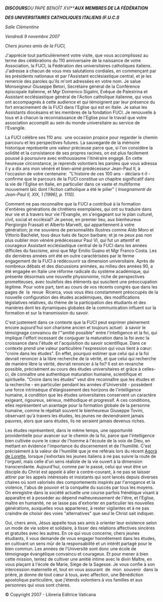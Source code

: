 ***DISCOURS****DU PAPE BENOÎT XVI******AUX MEMBRES DE LA FÉDÉRATION***

***DES UNIVERSITAIRES CATHOLIQUES ITALIENS (F.U.C.I)***

*Salle Clémentine*

*Vendredi 9 novembre 2007*

*Chers jeunes amis de la FUCI,*

J'apprécie tout particulièrement votre visite, que vous accomplissez au terme des célébrations du 110 anniversaire de la naissance de votre Association, la FUCI, la Fédération des universitaires catholiques italiens. J'adresse à chacun de vous mes salutations cordiales, en commençant par les présidents nationaux et par l'Assistant ecclésiastique central, et je les remercie des paroles qu'ils m'ont adressées en votre nom. Je salue Monseigneur Giuseppe Betori, Secrétaire général de la Conférence épiscopale italienne, et Mgr Domenico Sigalini, Evêque de Palestrina et Assistant ecclésiastique général de l'Action catholique italienne, qui vous ont accompagnés à cette audience et qui témoignent par leur présence du fort enracinement de la FUCI dans l'Eglise qui est en Italie. Je salue les Assistants diocésains et les membres de la fondation FUCI. Je renouvelle à tous et à chacun la reconnaissance de l'Eglise pour le travail que votre association accomplit au sein du monde universitaire au service de l'Evangile.

La FUCI célèbre ses 110 ans:  une occasion propice pour regarder le chemin parcouru et les perspectives futures. La sauvegarde de la mémoire historique représente une valeur précieuse parce que, si l'on considère la solidité et la consistance de ses propres racines, on est plus facilement poussé à poursuivre avec enthousiasme l'itinéraire engagé. En cette heureuse circonstance, je reprends volontiers les paroles que vous adressa il y a dix ans mon vénéré et bien-aimé prédécesseur Jean-Paul II, à l'occasion de votre centenaire:  "L'histoire de ces 100 ans - déclara-t-il - confirme que le parcours de la FUCI constitue un chapitre significatif dans la vie de l'Eglise en Italie, en particulier dans ce vaste et multiforme mouvement laïc dont l'Action catholique a été le pilier" ( *Insegnamenti de Jean-Paul II, XIX, 1 \[1996\], p. 1110).*

Comment ne pas reconnaître que la FUCI a contribué à la formation d'entières générations de chrétiens exemplaires, qui ont su traduire dans leur vie et à travers leur vie l'Evangile, en s'engageant sur le plan culturel, civil, social et ecclésial? Je pense, en premier lieu, aux bienheureux Piergiorgio Frassati et Alberto Marvelli, qui appartiennent à votre génération; je me souviens de personnalités illustres comme Aldo Moro et Vittorio Bachelet, tous deux tués de façon barbare; et je ne peux pas non plus oublier mon vénéré prédécesseur Paul VI, qui fut un attentif et courageux Assistant ecclésiastique central de la FUCI dans les années difficiles du fascisme, ainsi que Mgr Emilio Guano et Mgr Franco Costa. Les dix dernières années ont été en outre caractérisées par le ferme engagement de la FUCI à redécouvrir sa dimension universitaire. Après de nombreux débats et des discussions animées, au milieu des années 90, a été engagée en Italie une réforme radicale du système académique, qui présente désormais une nouvelle physionomie, riche de perspectives prometteuses, avec toutefois des éléments qui suscitent une préoccupation légitime. Pour votre part, tant au cours de vos récents congrès que dans les pages de  la  revue  Ricerca, vous vous êtes constamment préoccupés de la nouvelle configuration des études académiques, des modifications législatives relatives, du thème de la participation des étudiants et des manières dont les dynamiques globales de la communication influent sur la formation et sur la transmission du savoir.

C'est justement dans ce contexte que la FUCI peut exprimer pleinement encore aujourd'hui son charisme ancien et toujours actuel:  à savoir le témoignage convaincu de l'"amitié possible" entre l'intelligence et la foi, qui implique l'effort incessant de conjuguer la maturation dans la foi avec la croissance dans l'étude et l'acquisition du savoir scientifique. Dans ce contexte prend une valeur particulière l'expression qui vous tient à cœur:  "croire dans les études". En effet, pourquoi estimer que celui qui a la foi devrait renoncer à la libre recherche de la vérité, et que celui qui recherche de manière libre la vérité, devrait renoncer à la foi? Il est en revanche possible, précisément au cours des études universitaires et grâce à celles-ci, de connaître une authentique maturation humaine, scientifique et spirituelle. "Croire dans les études" veut dire reconnaître que les études et la recherche - en particulier pendant les années d'Université - possèdent une force intrinsèque d'élargissement des horizons de l'intelligence humaine, à condition que les études universitaires conservent un caractère exigeant, rigoureux, sérieux, méthodique et progressif. A ces conditions, elles représentent un avantage pour la formation globale de la personne humaine, comme le répétait souvent le bienheureux Giuseppe Tovini, observant qu'à travers les études, les jeunes ne deviendraient jamais pauvres, alors que sans études, ils ne seraient jamais devenus riches.

Les études représentent, dans le même temps, une opportunité providentielle pour avancer sur le chemin de la foi, parce que l'intelligence bien cultivée ouvre le cœur de l'homme à l'écoute de la voix de Dieu, en mettant en évidence l'importance du discernement et de l'humilité. C'est précisément à la valeur de l'humilité que je me référais lors du récent [Agorà de Lorette](/content/benedict-xvi/fr/travels/2007/index_loreto.html), lorsque j'exhortais les jeunes italiens à ne pas suivre la route de l'orgueil, mais celle d'un sens réaliste de la vie ouvert à la dimension transcendante. Aujourd'hui, comme par le passé, celui qui veut être un disciple du Christ est appelé à aller à contre-courant, à ne pas se laisser attirer par les appels intéressés et insistants qui sont lancés depuis diverses chaires où sont valorisés des comportements inspirés par l'arrogance et la violence, l'abus de pouvoir et la conquête du succès par tous les moyens. On enregistre dans la société actuelle une course parfois frénétique visant à apparaître et à posséder au dépend malheureusement de l'être, et l'Eglise, maître en humanité, ne se lasse pas d'exhorter en particulier les nouvelles générations, auxquelles vous appartenez, à rester vigilantes et à ne pas craindre de choisir des voies "alternatives" que seul le Christ sait indiquer.

Oui, chers amis, Jésus appelle tous ses amis à orienter leur existence selon un mode de vie sobre et solidaire, à tisser des relations affectives sincères et gratuites avec les autres. En ce qui vous concerne, chers jeunes étudiants, il vous demande de vous engager honnêtement dans les études, en cultivant un sens mûr de la responsabilité et un intérêt partagé pour le bien commun. Les années de l'Université sont donc une école de témoignage évangélique convaincu et courageux. Et pour mener à bien cette mission, tentez de cultiver une amitié intime avec le divin Maître, en vous plaçant à l'école de Marie, Siège de la Sagesse. Je vous confie à son intercession maternelle et, tout en vous assurant  de  mon  souvenir  dans la prière, je donne de tout cœur à tous, avec affection, une Bénédiction apostolique particulière, que j'étends volontiers à vos familles et aux personnes qui vous sont chères.

© Copyright 2007 - Libreria Editrice Vaticana